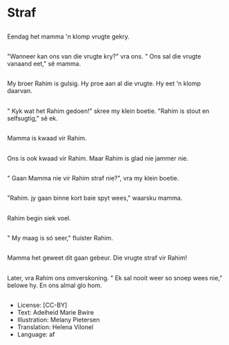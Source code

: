 # Straf

##
Eendag het mamma 'n klomp vrugte gekry.

##
"Wanneer kan ons van die vrugte kry?" vra ons. " Ons sal die vrugte vanaand eet," sê mamma.

##
My broer Rahim is gulsig. Hy proe aan al die vrugte. Hy eet 'n klomp daarvan.

##
" Kyk wat het Rahim gedoen!" skree my klein boetie.
"Rahim is stout en selfsugtig," sê ek.

##
Mamma is kwaad vir Rahim.

##
Ons is ook kwaad vir Rahim. Maar Rahim is glad nie jammer nie.

##
" Gaan Mamma nie vir Rahim straf nie?", vra my klein boetie.

##
"Rahim. jy gaan binne kort baie spyt wees," waarsku mamma.

##
Rahim begin siek voel.

##
" My maag is só seer," fluister Rahim.

##
Mamma het geweet dit gaan gebeur. Die vrugte straf vir Rahim!

##
Later, vra Rahim ons omverskoning. " Ek sal nooit weer so snoep wees nie," belowe hy. En ons almal glo hom.

##
* License: [CC-BY]
* Text: Adelheid Marie Bwire
* Illustration: Melany Pietersen
* Translation: Helena Vilonel
* Language: af
